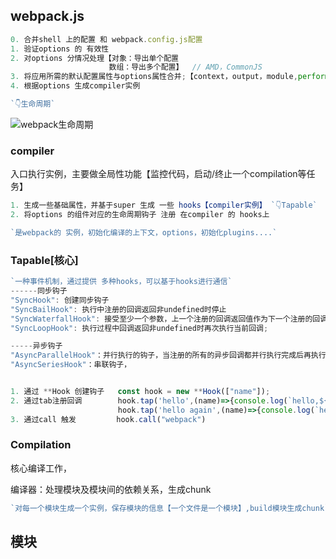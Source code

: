 ## webpack.js

```typescript
0. 合并shell 上的配置 和 webpack.config.js配置
1. 验证options 的 有效性
2. 对options 分情况处理【对象：导出单个配置
                      数组：导出多个配置】  // AMD，CommonJS
3. 将应用所需的默认配置属性与options属性合并;【context，output，module,performance,optimization】
4. 根据options 生成compiler实例  

`👇生命周期`
```

![webpack生命周期](C:\Users\崔冰冰\Desktop\sea\webpack\img\webpack生命周期.jpg)

### compiler

入口执行实例，主要做全局性功能【监控代码，启动/终止一个compilation等任务】

```typescript
1. 生成一些基础属性，并基于super 生成 一些 hooks【compiler实例】 `👇Tapable`
2. 将options 的组件对应的生命周期钩子 注册 在compiler 的 hooks上

`是webpack的 实例，初始化编译的上下文，options，初始化plugins....`
```

### Tapable[核心]

```typescript
`一种事件机制，通过提供 多种hooks，可以基于hooks进行通信`
------同步钩子
"SyncHook": 创建同步钩子
"SyncBailHook": 执行中注册的回调返回非undefined时停止
"SyncWaterfallHook": 接受至少一个参数，上一个注册的回调返回值作为下一个注册的回调的参数
"SyncLoopHook": 执行过程中回调返回非undefined时再次执行当前回调;

-----异步钩子
"AsyncParallelHook"：并行执行的钩子，当注册的所有的异步回调都并行执行完成后再执行callAsync/promise中的函数
"AsyncSeriesHook"：串联钩子，


1. 通过 **Hook 创建钩子   const hook = new **Hook(["name"]);
2. 通过tab注册回调        hook.tap('hello',(name)=>{console.log(`hello,${name}`)})
                        hook.tap('hello again',(name)=>{console.log(`hello,${name},again`)})
3. 通过call 触发         hook.call("webpack")
```

### Compilation

核心编译工作，

编译器：处理模块及模块间的依赖关系，生成chunk

```typescript
`对每一个模块生成一个实例，保存模块的信息【一个文件是一个模块】,build模块生成chunk`
```

## 模块

